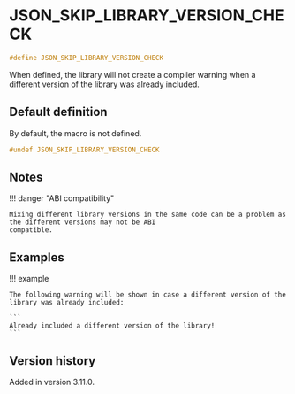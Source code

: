 # JSON_SKIP_LIBRARY_VERSION_CHECK

```cpp
#define JSON_SKIP_LIBRARY_VERSION_CHECK
```

When defined, the library will not create a compiler warning when a different version of the library was already
included.

## Default definition

By default, the macro is not defined.

```cpp
#undef JSON_SKIP_LIBRARY_VERSION_CHECK
```

## Notes

!!! danger "ABI compatibility"

    Mixing different library versions in the same code can be a problem as the different versions may not be ABI
    compatible.

## Examples

!!! example

    The following warning will be shown in case a different version of the library was already included:

    ```
    Already included a different version of the library!
    ```

## Version history

Added in version 3.11.0.
